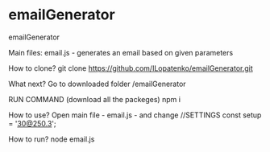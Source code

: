 # emailGenerator

emailGenerator

Main files:
email.js - generates an email based on given parameters

How to clone?
git clone https://github.com/ILopatenko/emailGenerator.git

What next?
Go to downloaded folder /emailGenerator

RUN COMMAND (download all the packeges)
npm i

How to use?
Open main file - email.js - and change
//SETTINGS
const setup = '30@250.3';

How to run?
node email.js
